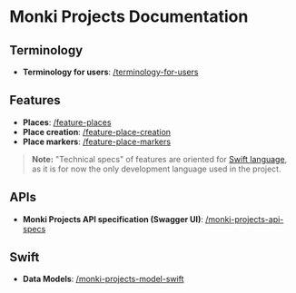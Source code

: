 # Monki Projects Documentation

<!-- Resulting URL: <https://docs.monkiprojects.com/> -->

## Terminology

- **Terminology for users**: [/terminology-for-users](/terminology-for-users.md)

## Features

- **Places**: [/feature-places](/feature-places.md)
- **Place creation**: [/feature-place-creation](/feature-place-creation.md)
- **Place markers**: [/feature-place-markers](/feature-place-markers.md)

> **Note:** "Technical specs" of features are oriented for [Swift language](https://swift.org), as it is for now the only development language used in the project.

## APIs

- **Monki Projects API specification (Swagger UI)**: [/monki-projects-api-specs](https://docs.monkiprojects.com/monki-projects-api-specs/)

## Swift

- **Data Models**: [/monki-projects-model-swift](https://docs.monkiprojects.com/monki-projects-model-swift/)
